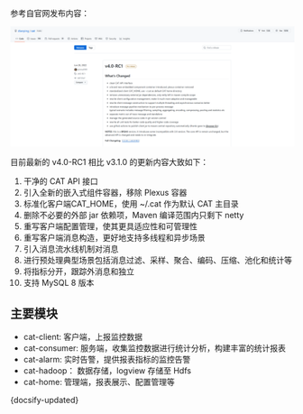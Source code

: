 参考自官网发布内容：

![img](image/img2.png ':size=80%')

目前最新的 v4.0-RC1 相比 v3.1.0 的更新内容大致如下：

1. 干净的 CAT API 接口
2. 引入全新的嵌入式组件容器，移除 Plexus 容器
3. 标准化客户端CAT_HOME，使用 ~/.cat 作为默认 CAT 主目录
4. 删除不必要的外部 jar 依赖项，Maven 编译范围内只剩下 netty
5. 重写客户端配置管理，使其更具适应性和可管理性
6. 重写客户端消息构造，更好地支持多线程和异步场景
7. 引入消息流水线机制对消息
8. 进行预处理典型场景包括消息过滤、采样、聚合、编码、压缩、池化和统计等
9. 将指标分开，跟踪外消息和独立
10. 支持 MySQL 8 版本

## 主要模块

- cat-client: 客户端，上报监控数据
- cat-consumer: 服务端，收集监控数据进行统计分析，构建丰富的统计报表
- cat-alarm: 实时告警，提供报表指标的监控告警
- cat-hadoop： 数据存储，logview 存储至 Hdfs
- cat-home: 管理端，报表展示、配置管理等

{docsify-updated}